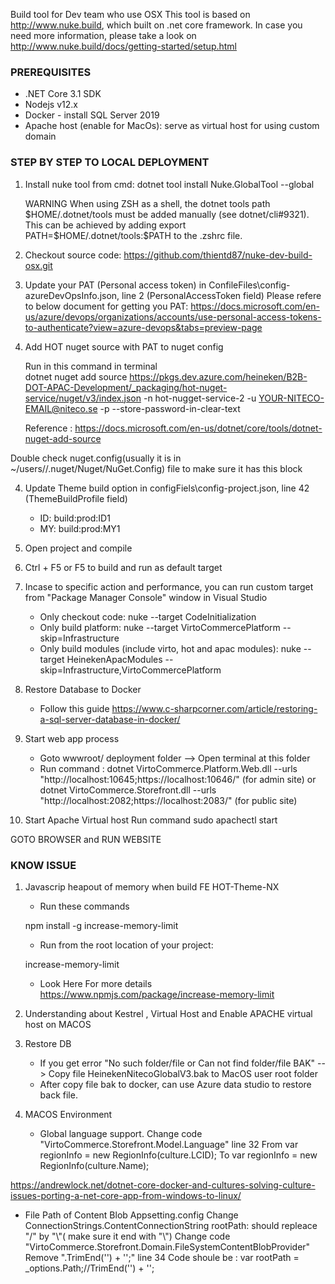 Build tool for Dev team who use OSX
This tool is based on http://www.nuke.build, which built on .net core framework. In case you need more information, please take a look on http://www.nuke.build/docs/getting-started/setup.html

### PREREQUISITES
 - .NET Core 3.1 SDK
 - Nodejs v12.x
 - Docker - install SQL Server 2019
 - Apache host (enable for MacOs): serve as virtual host for using custom domain

### STEP BY STEP TO LOCAL DEPLOYMENT


1. Install nuke tool from cmd: dotnet tool install Nuke.GlobalTool --global
   
   WARNING
   When using ZSH as a shell, the dotnet tools path $HOME/.dotnet/tools must be added manually (see dotnet/cli#9321). 
   This can be achieved by adding export PATH=$HOME/.dotnet/tools:$PATH to the .zshrc file.
  
2. Checkout source code: https://github.com/thientd87/nuke-dev-build-osx.git
   
3. Update your PAT (Personal access token) in ConfileFiles\config-azureDevOpsInfo.json, line 2 (PersonalAccessToken field)
   Please refere to below document for getting you PAT: https://docs.microsoft.com/en-us/azure/devops/organizations/accounts/use-personal-access-tokens-to-authenticate?view=azure-devops&tabs=preview-page
   
4. Add HOT nuget source with PAT to nuget config

   Run in this command in terminal   
   dotnet nuget add source https://pkgs.dev.azure.com/heineken/B2B-DOT-APAC-Development/_packaging/hot-nuget-service/nuget/v3/index.json -n hot-nugget-service-2 -u <YOUR-NITECO-EMAIL@niteco.se> -p <YOUR-PAT> --store-password-in-clear-text
   
   Reference : https://docs.microsoft.com/en-us/dotnet/core/tools/dotnet-nuget-add-source
   
Double check nuget.config(usually it is in ~/users/<your-user-name>/.nuget/Nuget/NuGet.Config) file to make sure it has this block
<packageSourceCredentials>
<hot-nugget-service>
<add key="Username" value="YOUR-NITECO-EMAIL@niteco.se" />
<add key="ClearTextPassword" value="YOUR-PAT" />
</hot-nugget-service>
</packageSourceCredentials>

4. Update Theme build option in configFiels\config-project.json, line 42 (ThemeBuildProfile field)
    - ID: build:prod:ID1
    - MY: build:prod:MY1
5. Open project and compile 
6. Ctrl + F5 or F5 to build and run as default target
7. Incase to specific action and performance, you can run custom target from "Package Manager Console" window in Visual Studio
    - Only checkout code: nuke --target CodeInitialization
    - Only build platform: nuke --target VirtoCommercePlatform --skip=Infrastructure
    - Only build modules (include virto, hot and apac modules): nuke --target HeinekenApacModules --skip=Infrastructure,VirtoCommercePlatform
   
8. Restore Database to Docker
   - Follow this guide
     https://www.c-sharpcorner.com/article/restoring-a-sql-server-database-in-docker/
   
9. Start web app process
   - Goto wwwroot/<SITE-NAME> deployment folder --> Open terminal at this folder
   - Run command : dotnet VirtoCommerce.Platform.Web.dll --urls "http://localhost:10645;https://localhost:10646/" (for admin site)
   or
     dotnet VirtoCommerce.Storefront.dll --urls "http://localhost:2082;https://localhost:2083/" (for public site)
     
10. Start Apache Virtual host
  Run command
    sudo apachectl start
    
GOTO BROWSER and RUN WEBSITE

### KNOW ISSUE

1. Javascrip heapout of memory when build FE HOT-Theme-NX
   
   - Run these commands
    
    npm install -g increase-memory-limit
    
    - Run from the root location of your project:
    
    increase-memory-limit
    
    - Look Here For more details https://www.npmjs.com/package/increase-memory-limit
    
    
2. Understanding about Kestrel , Virtual Host and Enable APACHE virtual host on MACOS

3. Restore DB
   - If you get error "No such folder/file or Can not find folder/file BAK" --> Copy file HeinekenNitecoGlobalV3.bak to MacOS user root folder
   - After copy file bak to docker, can use Azure data studio to restore back file.
   
4. MACOS Environment
   - Global language support.
   Change code "VirtoCommerce.Storefront.Model.Language" line 32
     From 
         var regionInfo = new RegionInfo(culture.LCID);
     To
         var regionInfo = new RegionInfo(culture.Name);

https://andrewlock.net/dotnet-core-docker-and-cultures-solving-culture-issues-porting-a-net-core-app-from-windows-to-linux/

   - File Path of Content Blob
   Appsetting.config
     Change ConnectionStrings.ContentConnectionString
     rootPath: should repleace "/" by "\\"( make sure it end with "\\")
  Change code "VirtoCommerce.Storefront.Domain.FileSystemContentBlobProvider"
     Remove ".TrimEnd('\') + '\';" line 34
     Code shoule be : var rootPath = _options.Path;//TrimEnd('\') + '\';
     

